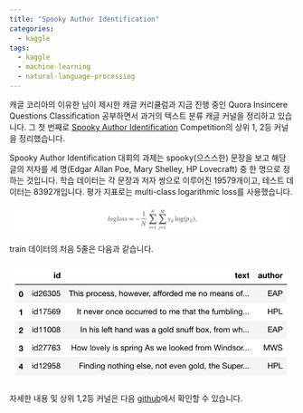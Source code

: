 ```yaml
---
title: "Spooky Author Identification"
categories:
  - kaggle
tags:
  - kaggle
  - machine-learning
  - natural-language-processing
---
```


캐글 코리아의 이유한 님이 제시한 캐글 커리큘럼과 지금 진행 중인 Quora Insincere Questions Classification 공부하면서 과거의 텍스트 분류 캐글 커널을 정리하고 있습니다. 그 첫 번째로 [Spooky Author Identification](https://www.kaggle.com/c/spooky-author-identification#description) Competition의 상위 1, 2등 커널을 정리했습니다.



Spooky Author Identification 대회의 과제는 spooky(으스스한) 문장을 보고 해당 글의 저자를 세 명(Edgar Allan Poe, Mary Shelley, HP Lovecraft) 중 한 명으로 정하는 것입니다. 학습 데이터는 각 문장과 저자 쌍으로 이루어진 19579개이고, 테스트 데이터는 8392개입니다. 평가 지표로는 multi-class logarithmic loss를 사용했습니다. 



![](/assets/images/spooky-author-identification/evaluation.png)



train 데이터의 처음 5줄은 다음과 같습니다. 



![](/assets/images/spooky-author-identification/train.png)





자세한 내용 및 상위 1,2등 커널은 다음 [github](https://github.com/lifesailor/kaggle-best-kernel/tree/master/text-classification/1.spooky-author-identification)에서 확인할 수 있습니다.